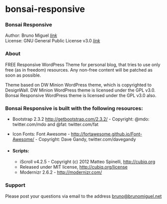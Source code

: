 bonsai-responsive
=================

### Bonsai Responsive

Author: Bruno Miguel *[link](http://www.brunomiguel.net)*  
License: GNU General Public License v3.0 *[link](http://www.gnu.org/licenses/gpl-3.0.html)*


### About

FREE Responsive WordPress Theme for personal blog, that tries to use only free (as in freedom) resources. Any non-free content will be patched as soon as possible.

Theme based on DW Minion WordPress theme, which is copyrighted to DesignWall. DW Minion WordPress theme is licensed under the GPL v3.0. Bonsai Responsive WordPress theme is licensed under the GPL v3.0 also.

### Bonsai Responsive is built with the following resources:

* Bootstrap 2.3.2 http://getbootstrap.com/2.3.2/ - Copyright: @mdo: twitter.com/mdo and @fat: twitter.com/fat
* Icon Fonts: Font Awesome - http://fortawesome.github.io/Font-Awesome/ - Copyright: Dave Gandy, twitter.com/davegandy

* #### Scripts:
  * iScroll v4.2.5 - Copyright (c) 2012 Matteo Spinelli, http://cubiq.org
  * Released under MIT license, http://cubiq.org/license
  * Modernizr 2.6.2 - http://modernizr.com/


### Support

Please post your questions via email to the address bruno@brunomiguel.net
